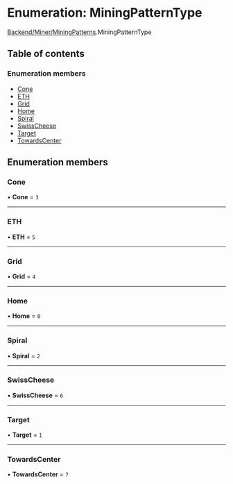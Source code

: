 # Enumeration: MiningPatternType

[Backend/Miner/MiningPatterns](../modules/Backend_Miner_MiningPatterns.md).MiningPatternType

## Table of contents

### Enumeration members

- [Cone](Backend_Miner_MiningPatterns.MiningPatternType.md#cone)
- [ETH](Backend_Miner_MiningPatterns.MiningPatternType.md#eth)
- [Grid](Backend_Miner_MiningPatterns.MiningPatternType.md#grid)
- [Home](Backend_Miner_MiningPatterns.MiningPatternType.md#home)
- [Spiral](Backend_Miner_MiningPatterns.MiningPatternType.md#spiral)
- [SwissCheese](Backend_Miner_MiningPatterns.MiningPatternType.md#swisscheese)
- [Target](Backend_Miner_MiningPatterns.MiningPatternType.md#target)
- [TowardsCenter](Backend_Miner_MiningPatterns.MiningPatternType.md#towardscenter)

## Enumeration members

### Cone

• **Cone** = `3`

---

### ETH

• **ETH** = `5`

---

### Grid

• **Grid** = `4`

---

### Home

• **Home** = `0`

---

### Spiral

• **Spiral** = `2`

---

### SwissCheese

• **SwissCheese** = `6`

---

### Target

• **Target** = `1`

---

### TowardsCenter

• **TowardsCenter** = `7`
